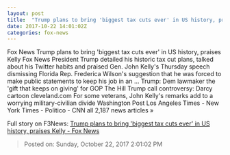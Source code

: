 ```yaml
---
layout: post
title:  "Trump plans to bring 'biggest tax cuts ever' in US history, praises Kelly - Fox News"
date: 2017-10-22 14:01:02Z
categories: fox-news
---
```


Fox News Trump plans to bring 'biggest tax cuts ever' in US history, praises Kelly Fox News President Trump detailed his historic tax cut plans, talked about his Twitter habits and praised Gen. John Kelly's Thursday speech dismissing Florida Rep. Frederica Wilson's suggestion that he was forced to make public statements to keep his job in an ... Trump: Dem lawmaker the 'gift that keeps on giving' for GOP The Hill Trump call controversy: Darcy cartoon cleveland.com For some veterans, John Kelly's remarks add to a worrying military-civilian divide Washington Post Los Angeles Times - New York Times - Politico - CNN all 2,187 news articles »


Full story on F3News: [Trump plans to bring 'biggest tax cuts ever' in US history, praises Kelly - Fox News](http://www.f3nws.com/n/EMQAYG)

> Posted on: Sunday, October 22, 2017 2:01:02 PM
